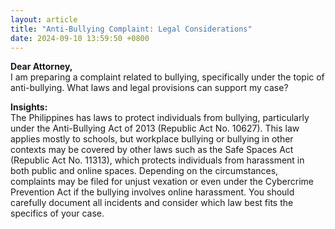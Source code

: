 ```yaml
---
layout: article
title: "Anti-Bullying Complaint: Legal Considerations"
date: 2024-09-10 13:59:50 +0800
---
```


<p><strong>Dear Attorney,</strong><br>I am preparing a complaint related to bullying, specifically under the topic of anti-bullying. What laws and legal provisions can support my case?</p><p><strong>Insights:</strong><br>The Philippines has laws to protect individuals from bullying, particularly under the Anti-Bullying Act of 2013 (Republic Act No. 10627). This law applies mostly to schools, but workplace bullying or bullying in other contexts may be covered by other laws such as the Safe Spaces Act (Republic Act No. 11313), which protects individuals from harassment in both public and online spaces. Depending on the circumstances, complaints may be filed for unjust vexation or even under the Cybercrime Prevention Act if the bullying involves online harassment. You should carefully document all incidents and consider which law best fits the specifics of your case.</p>